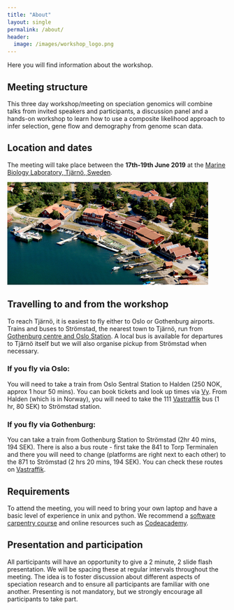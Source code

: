 ```yaml
---
title: "About"
layout: single
permalink: /about/
header:
  image: /images/workshop_logo.png
---
```


Here you will find information about the workshop.

## Meeting structure

This three day workshop/meeting on speciation genomics will combine talks from invited speakers and participants, a discussion panel and a hands-on workshop to learn how to use a composite likelihood approach to infer selection, gene flow and demography from genome scan data.

## Location and dates

The meeting will take place between the **17th-19th June 2019** at the [Marine Biology Laboratory, Tjärnö, Sweden](https://loven.gu.se/english/about_the_loven_centre/tjarno).

![](/images/tjarno_aerial.jpg)

## Travelling to and from the workshop

To reach Tjärnö, it is easiest to fly either to Oslo or Gothenburg airports. Trains and buses to Strömstad, the nearest town to Tjärnö, run from [Gothenburg centre and Oslo Station](https://www.vastsverige.com/en/stromstad/articles/train--bus/). A local bus is available for departures to Tjärnö itself but we will also organise pickup from Strömstad when necessary.

### If you fly via Oslo:
You will need to take a train from Oslo Sentral Station to Halden (250 NOK, approx 1 hour 50 mins). You can book tickets and look up times via [Vy](https://www.vy.no). From Halden (which is in Norway), you will need to take the 111 [Vastraffik](https://www.vasttrafik.se/) bus (1 hr, 80 SEK) to Strömstad station.

### If you fly via Gothenburg:
You can take a train from Gothenburg Station to Strömstad (2hr 40 mins, 194 SEK). There is also a bus route - first take the 841 to Torp Terminalen and there you will need to change (platforms are right next to each other) to the 871 to Strömstad (2 hrs 20 mins, 194 SEK).  You can check these routes on [Vastraffik](https://www.vasttrafik.se/).

## Requirements

To attend the meeting, you will need to bring your own laptop and have a basic level of experience in unix and python. We recommend a [software carpentry course](https://software-carpentry.org/) and online resources such as [Codeacademy](https://www.codecademy.com/).

## Presentation and participation

All participants will have an opportunity to give a 2 minute, 2 slide flash presentation. We will be spacing these at regular intervals throughout the meeting. The idea is to foster discussion about different aspects of speciation research and to ensure all participants are familiar with one another. Presenting is not mandatory, but we strongly encourage all participants to take part.
